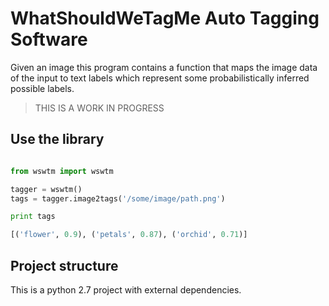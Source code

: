 # WhatShouldWeTagMe Auto Tagging Software

Given an image this program contains a function that maps the image data of the input to text labels which represent some probabilistically inferred possible labels.

> THIS IS A WORK IN PROGRESS

## Use the library

```python

from wswtm import wswtm

tagger = wswtm()
tags = tagger.image2tags('/some/image/path.png')

print tags

[('flower', 0.9), ('petals', 0.87), ('orchid', 0.71)]

```

## Project structure

This is a python 2.7 project with external dependencies.


